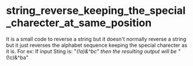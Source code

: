 # string_reverse_keeping_the_special_charecter_at_same_position
It is a small code to reverse a string but it doesn't  normally reverse a string but it just reverses the alphabet sequence keeping the special charecter as it is. For ex: If input Sting is: "*(!a)&amp;^bc" then the resulting output will be "*(!c)&amp;^ba"
